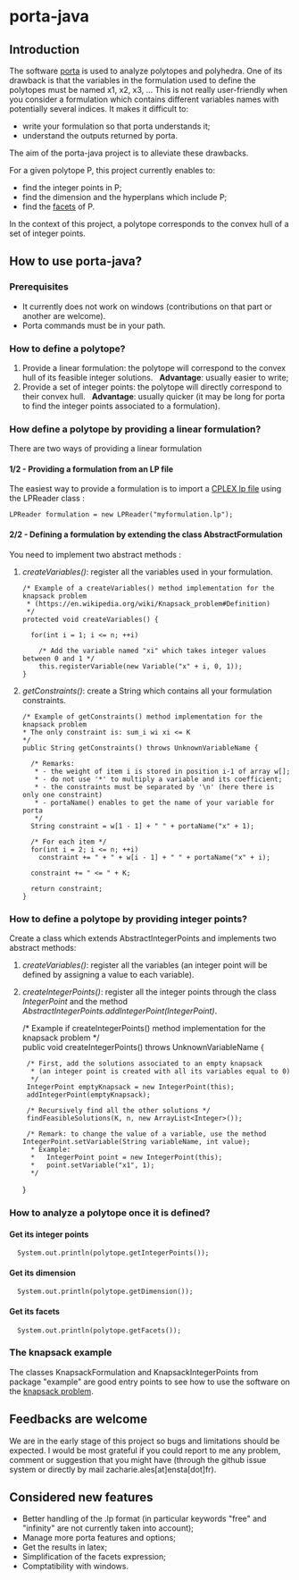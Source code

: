 # porta-java

## Introduction
The software [porta](http://porta.zib.de/) is used to analyze polytopes and polyhedra. One of its drawback is that the variables in the formulation used to define the polytopes must be named x1, x2, x3, ... This is not really user-friendly when you consider a formulation which contains different variables names with potentially several indices. It makes it difficult to:
* write your formulation so that porta understands it;
* understand the outputs returned by porta.

The aim of the porta-java project is to alleviate these drawbacks.

For a given polytope P, this project currently enables to:
* find the integer points in P;
* find the dimension and the hyperplans which include P;
* find the [facets](https://en.wikipedia.org/wiki/Face_(geometry)#Facet_or_(n-1)-face) of P.

In the context of this project, a polytope corresponds to the convex hull of a set of integer points.

## How to use porta-java?

### Prerequisites
* It currently does not work on windows (contributions on that part or another are welcome).
* Porta commands must be in your path.
 
### How to define a polytope? 
1. Provide a linear formulation: the polytope will correspond to the convex hull of its feasible integer solutions.
&nbsp;&nbsp;**Advantage**: usually easier to write;
2. Provide a set of integer points: the polytope will directly correspond to their convex hull.
&nbsp;&nbsp;**Advantage**: usually quicker (it may be long for porta to find the integer points associated to a formulation).
  
### How define a polytope by providing a linear formulation?
There are two ways of providing a linear formulation
 
#### 1/2 - Providing a formulation from an LP file
The easiest way to provide a formulation is to import a [CPLEX lp file](http://lpsolve.sourceforge.net/5.1/CPLEX-format.htm) using the LPReader class :

	LPReader formulation = new LPReader("myformulation.lp");

#### 2/2 - Defining a formulation by extending the class AbstractFormulation
You need to implement two abstract methods :

1. *createVariables()*: register all the variables used in your formulation.

    ```
    /* Example of a createVariables() method implementation for the knapsack problem 
     * (https://en.wikipedia.org/wiki/Knapsack_problem#Definition)
     */
    protected void createVariables() {
		
      for(int i = 1; i <= n; ++i)
    
        /* Add the variable named "xi" which takes integer values between 0 and 1 */
        this.registerVariable(new Variable("x" + i, 0, 1));
    }
    ```


2. *getConstraints()*: create a String which contains all your formulation constraints.

    ```
    /* Example of getConstraints() method implementation for the knapsack problem 
    * The only constraint is: sum_i wi xi <= K
    */
    public String getConstraints() throws UnknownVariableName {
	
      /* Remarks: 
       * - the weight of item i is stored in position i-1 of array w[];
       * - do not use '*' to multiply a variable and its coefficient;
       * - the constraints must be separated by '\n' (here there is only one constraint) 
       * - portaName() enables to get the name of your variable for porta
       */
      String constraint = w[1 - 1] + " " + portaName("x" + 1);
		
      /* For each item */
      for(int i = 2; i <= n; ++i)
        constraint += " + " + w[i - 1] + " " + portaName("x" + i);
    	
      constraint += " <= " + K;
    		
      return constraint;
    }
    ```
  
  ### How to define a polytope by providing integer points?

Create a class which extends AbstractIntegerPoints and implements two abstract methods:

1. *createVariables()*: register all the variables (an integer point will be defined by assigning a value to each variable).

2. *createIntegerPoints()*: register all the integer points through the class *IntegerPoint* and the method *AbstractIntegerPoints.addIntegerPoint(IntegerPoint)*.

	/* Example if createIntegerPoints() method implementation for the knapsack problem */  	
	public void createIntegerPoints() throws UnknownVariableName {

		/* First, add the solutions associated to an empty knapsack
		 * (an integer point is created with all its variables equal to 0) 
		 */
		IntegerPoint emptyKnapsack = new IntegerPoint(this);
		addIntegerPoint(emptyKnapsack);

		/* Recursively find all the other solutions */
		findFeasibleSolutions(K, n, new ArrayList<Integer>());
		
		/* Remark: to change the value of a variable, use the method IntegerPoint.setVariable(String variableName, int value);
		 * Example: 
		 *   IntegerPoint point = new IntegerPoint(this);
		 *   point.setVariable("x1", 1);
		 */
	}
  
  ### How to analyze a polytope once it is defined?
   
  #### Get its integer points
  
      System.out.println(polytope.getIntegerPoints());
      
  #### Get its dimension
  
      System.out.println(polytope.getDimension());
      
  #### Get its facets 
  
      System.out.println(polytope.getFacets());
      
### The knapsack example
  The classes KnapsackFormulation and KnapsackIntegerPoints from package "example" are good entry points to see how to use the software on the [knapsack problem](https://en.wikipedia.org/wiki/Knapsack_problem#Definition).
  
## Feedbacks are welcome
We are in the early stage of this project so bugs and limitations should be expected. 
I would be most grateful if you could report to me any problem, comment or suggestion that you might have (through the github issue system or directly by mail zacharie.ales[at]ensta[dot]fr).
  
## Considered new features
* Better handling of the .lp format (in particular keywords "free" and "infinity" are  not currently taken into account);
* Manage more porta features and options;
* Get the results in latex;
* Simplification of the facets expression;
* Comptatibility with windows.